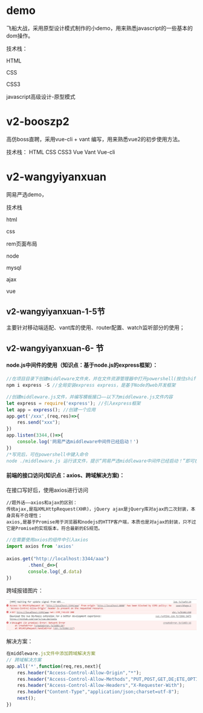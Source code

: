 # demo
飞船大战，采用原型设计模式制作的小demo，用来熟悉javascript的一些基本的dom操作。

技术栈：

HTML

CSS

CSS3

javascript高级设计-原型模式

# v2-booszp2
高仿boss直聘，采用vue-cli + vant 编写，用来熟悉vue2的初步使用方法。

技术栈：
HTML
CSS
CSS3
Vue
Vant
Vue-cli

# v2-wangyiyanxuan

网易严选demo，

技术栈

html 

css 

rem页面布局 

node

mysql

ajax

vue

## v2-wangyiyanxuan-1-5节

主要针对移动端适配、vant库的使用、router配置、watch监听部分的使用；

## v2-wangyiyanxuan-6- 节

#### node.js中间件的使用（知识点：基于node.js的express框架）：

```javascript
//在项目目录下创建middleware文件夹，并在文件资源管理器中打开powershell(按住shift加鼠标右键即可)
npm i express -S //全局安装express express，是基于Node的web开发框架
```

```javascript
//创建middleware.js文件，并编写模板接口——以下为middleware.js文件内容
let express = require('express'); //引入express框架
let app = express(); //创建一个应用
app.get('/xxx',(req,res)=>{
    res.send("xxx");
})
app.listen(3344,()=>{
   	console.log('网易严选middleware中间件已经启动！')
})
/*写完后，可在powershell中键入命令
node ./middleware.js 运行该文件，提示“网易严选middleware中间件已经启动！”即可在本地使用localhost:3344/xxx来访问该接口*/
```

#### 前端的接口访问(知识点：axios、跨域解决方案)：

在接口写好后，使用axios进行访问

```
//题外话——axios和ajax的区别：
传统ajax,是指XMLHttpRequest(XHR)，jQuery ajax是jQuery库对ajax的二次封装，本身具有不合理性；
axios,是基于Promise用于浏览器和nodejs的HTTP客户端，本质也是对ajax的封装，只不过它是Promise的实现版本，符合最新的ES规范。
```

```javascript
//在需要使用axios的组件中引入axios
import axios from 'axios'

axios.get("http://localhost:3344/aaa")
		.then(_d=>{
    	console.log(_d.data)
})
```

跨域报错图片：

![](.\programImg\CORS_error.jpg)

解决方案：

```javascript
在middleware.js文件中添加跨域解决方案
// 跨域解决方案
app.all('*',function(req,res,next){
    res.header("Access-Control-Allow-Origin","*");
    res.header("Access-Control-Allow-Methods","PUT,POST,GET,DE;ETE,OPTIONS");
    res.header("Access-Control-Allow-Headers","X-Requester-With");
    res.header("Content-Type","application/json;charset=utf-8");
    next();
})
```

